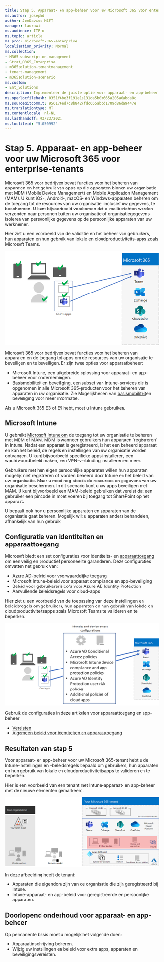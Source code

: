 ```yaml
---
title: Stap 5. Apparaat- en app-beheer voor uw Microsoft 365 voor enterprise-tenants
ms.author: josephd
author: JoeDavies-MSFT
manager: laurawi
ms.audience: ITPro
ms.topic: article
ms.prod: microsoft-365-enterprise
localization_priority: Normal
ms.collection:
- M365-subscription-management
- Strat_O365_Enterprise
- m365solution-tenantmanagement
- tenant-management
- m365solution-scenario
ms.custom:
- Ent_Solutions
description: Implementeer de juiste optie voor apparaat- en app-beheer voor uw Microsoft 365-tenants.
ms.openlocfilehash: 0351f6be3f191e1a131da5b0b665a205a0abda8c
ms.sourcegitcommit: 956176ed7c8b8427fdc655abcd1709d86da9447e
ms.translationtype: MT
ms.contentlocale: nl-NL
ms.lasthandoff: 03/23/2021
ms.locfileid: "51050992"
---
```

# <a name="step-5-device-and-app-management-for-your-microsoft-365-for-enterprise-tenants"></a>Stap 5. Apparaat- en app-beheer voor uw Microsoft 365 voor enterprise-tenants

Microsoft 365 voor bedrijven bevat functies voor het beheren van apparaten en het gebruik van apps op die apparaten binnen uw organisatie met MDM (Mobile Device Management) en Mobile Application Management (MAM). U kunt iOS-, Android-, macOS- en Windows-apparaten beheren om de toegang tot de resources van uw organisatie, inclusief uw gegevens, te beschermen. U kunt bijvoorbeeld voorkomen dat e-mailberichten worden verzonden naar personen buiten uw organisatie of organisatiegegevens isoleren van persoonlijke gegevens op de persoonlijke apparaten van uw werknemer.

Hier ziet u een voorbeeld van de validatie en het beheer van gebruikers, hun apparaten en hun gebruik van lokale en cloudproductiviteits-apps zoals Microsoft Teams.

![Validatie en beheer van gebruikers, apparaten en apps](../media/tenant-management-overview/tenant-management-device-app-mgmt.png)

Microsoft 365 voor bedrijven bevat functies voor het beheren van apparaten en de toegang tot apps om de resources van uw organisatie te beveiligen en te beveiligen. Er zijn twee opties voor apparaatbeheer:

- Microsoft Intune, een uitgebreide oplossing voor apparaat- en app-beheer voor ondernemingen.
- Basismobiliteit en beveiliging, een subset van Intune-services die is opgenomen in alle Microsoft 365-producten voor het beheren van apparaten in uw organisatie. Zie Mogelijkheden van [basismobiliteit](../admin/basic-mobility-security/capabilities.md)en beveiliging voor meer informatie.

Als u Microsoft 365 E3 of E5 hebt, moet u Intune gebruiken.

## <a name="microsoft-intune"></a>Microsoft Intune

U gebruikt [Microsoft Intune om](/mem/intune/fundamentals/planning-guide) de toegang tot uw organisatie te beheren met MDM of MAM. MDM is wanneer gebruikers hun apparaten 'registreren' in Intune. Nadat een apparaat is geregistreerd, is het een beheerd apparaat en kan het beleid, de regels en instellingen van uw organisatie worden ontvangen. U kunt bijvoorbeeld specifieke apps installeren, een wachtwoordbeleid maken, een VPN-verbinding installeren en meer.

Gebruikers met hun eigen persoonlijke apparaten willen hun apparaten mogelijk niet registreren of worden beheerd door Intune en het beleid van uw organisatie. Maar u moet nog steeds de resources en gegevens van uw organisatie beschermen. In dit scenario kunt u uw apps beveiligen met MAM. U kunt bijvoorbeeld een MAM-beleid gebruiken dat vereist dat een gebruiker een pincode in moet voeren bij toegang tot SharePoint op het apparaat.

U bepaalt ook hoe u persoonlijke apparaten en apparaten van de organisatie gaat beheren. Mogelijk wilt u apparaten anders behandelen, afhankelijk van hun gebruik.

## <a name="identity-and-device-access-configurations"></a>Configuratie van identiteiten en apparaattoegang

Microsoft biedt een set configuraties voor identiteits- en [apparaattoegang](../security/defender-365-security/microsoft-365-policies-configurations.md) om een veilig en productief personeel te garanderen. Deze configuraties omvatten het gebruik van:

- Azure AD-beleid voor voorwaardelijke toegang
- Microsoft Intune-beleid voor apparaat compliance en app-beveiliging
- Beleid voor gebruikersrisico's voor Azure AD Identity Protection
- Aanvullende beleidsregels voor cloud-apps

Hier ziet u een voorbeeld van de toepassing van deze instellingen en beleidsregels om gebruikers, hun apparaten en hun gebruik van lokale en cloudproductiviteitsapps zoals Microsoft Teams te valideren en te beperken.

![Configuraties voor identiteits- en apparaattoegang voor vereisten en beperkingen voor gebruikers, hun apparaten en het gebruik van apps](../media/tenant-management-overview/tenant-management-device-app-mgmt-golden-config.png)

Gebruik de configuraties in deze artikelen voor apparaattoegang en app-beheer:

- [Vereisten](../security/defender-365-security/identity-access-prerequisites.md)
- [Algemeen beleid voor identiteiten en apparaattoegang](../security/defender-365-security/identity-access-policies.md)

## <a name="results-of-step-5"></a>Resultaten van stap 5

Voor apparaat- en app-beheer voor uw Microsoft 365-tenant hebt u de Intune-instellingen en -beleidsregels bepaald om gebruikers, hun apparaten en hun gebruik van lokale en cloudproductiviteitsapps te valideren en te beperken.

Hier is een voorbeeld van een tenant met Intune-apparaat- en app-beheer met de nieuwe elementen gemarkeerd.

![Voorbeeld van een tenant met Intune-apparaat- en app-beheer](../media/tenant-management-overview/tenant-management-tenant-build-step5.png)

In deze afbeelding heeft de tenant:

- Apparaten die eigendom zijn van de organisatie die zijn geregistreerd bij Intune.
- Intune-apparaat- en app-beleid voor geregistreerde en persoonlijke apparaten.

## <a name="ongoing-maintenance-for-device-and-app-management"></a>Doorlopend onderhoud voor apparaat- en app-beheer

Op permanente basis moet u mogelijk het volgende doen: 

- Apparaatinschrijving beheren.
- Wijzig uw instellingen en beleid voor extra apps, apparaten en beveiligingsvereisten.